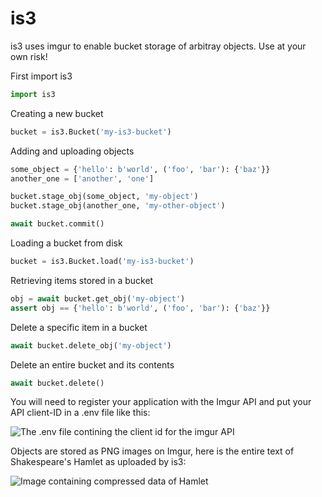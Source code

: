 # is3

is3 uses imgur to enable bucket storage of arbitray objects. Use at your own risk!

First import is3
```py
import is3
```

Creating a new bucket
```py
bucket = is3.Bucket('my-is3-bucket')
```

Adding and uploading objects
```py
some_object = {'hello': b'world', ('foo', 'bar'): {'baz'}}
another_one = ['another', 'one']

bucket.stage_obj(some_object, 'my-object')
bucket.stage_obj(another_one, 'my-other-object')

await bucket.commit()
```

Loading a bucket from disk
```py
bucket = is3.Bucket.load('my-is3-bucket')
```

Retrieving items stored in a bucket
```py
obj = await bucket.get_obj('my-object')
assert obj == {'hello': b'world', ('foo', 'bar'): {'baz'}}
```

Delete a specific item in a bucket
```py
await bucket.delete_obj('my-object')
```

Delete an entire bucket and its contents
```py
await bucket.delete()
```

You will need to register your application with the Imgur API and put your API client-ID in a .env file like this:

![The .env file contining the client id for the imgur API](https://i.imgur.com/McS1hQp.png)

Objects are stored as PNG images on Imgur, here is the entire text of Shakespeare's Hamlet as uploaded by is3:

![Image containing compressed data of Hamlet](https://i.imgur.com/yEUUVLE.png)
